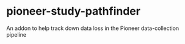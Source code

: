 # pioneer-study-pathfinder
An addon to help track down data loss in the Pioneer data-collection pipeline
